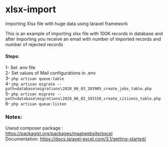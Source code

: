 # xlsx-import
Importing Xlsx file with huge data using laravel framework

This is an example of importing xlsx file with 100K records in database and after importing you receive an email with number of imported records and number of rejected records


#### Steps:
1- Set .env file  
2- Set values of Mail configurations in .env  
3- `php artisan queue:table`  
4- `php artisan migrate --path=database\migrations\2020_06_03_203905_create_jobs_table.php`  
5- `php artisan migrate --path=database\migrations\2020_06_02_193158_create_citizens_table.php`  
6- `php artisan queue:listen`



### Notes:
Usesd composer package : https://packagist.org/packages/maatwebsite/excel  
Documentation: https://docs.laravel-excel.com/3.1/getting-started/  
